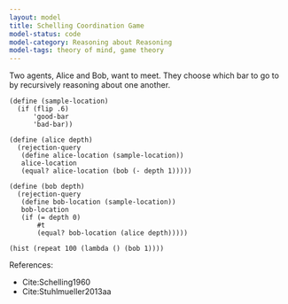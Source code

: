 ```yaml
---
layout: model
title: Schelling Coordination Game
model-status: code
model-category: Reasoning about Reasoning
model-tags: theory of mind, game theory
---
```


Two agents, Alice and Bob, want to meet. They choose which bar to
go to by recursively reasoning about one another.

    (define (sample-location)
      (if (flip .6)
          'good-bar
          'bad-bar))
    
    (define (alice depth)
      (rejection-query
       (define alice-location (sample-location))
       alice-location
       (equal? alice-location (bob (- depth 1)))))
    
    (define (bob depth)
      (rejection-query
       (define bob-location (sample-location))
       bob-location
       (if (= depth 0)
           #t
           (equal? bob-location (alice depth)))))
    
    (hist (repeat 100 (lambda () (bob 1))))

References:

- Cite:Schelling1960
- Cite:Stuhlmueller2013aa
